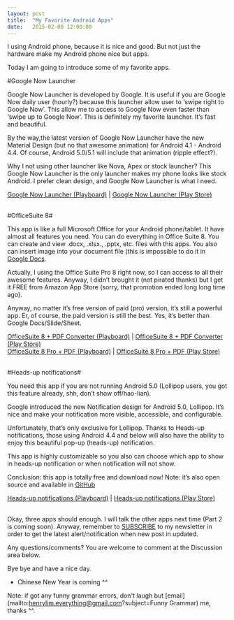 ```yaml
---
layout: post
title:  "My Favorite Android Apps"
date:   2015-02-08 12:00:00
---
```


I using Android phone, because it is nice and good. But not just the hardware make my Android phone nice but apps.

Today I am going to introduce some of my favorite apps.

#Google Now Launcher

Google Now Launcher is developed by Google. It is useful if you are Google Now daily user (hourly?) because this launcher allow user to ‘swipe right to Google Now’. This allow me to access to Google Now even faster than ‘swipe up to Google Now’. This is definitely my favorite launcher. It’s fast and beautiful. 

By the way,the latest version of Google Now Launcher have the new Material Design (but no that awesome animation) for Android 4.1 - Android 4.4. Of course, Android 5.0/5.1 will include that animation (ripple effect?).

Why I not using other launcher like Nova, Apex or stock launcher? This Google Now Launcher is the only launcher makes my phone looks like stock Android. I prefer clean design, and Google Now Launcher is what I need.

<div class="pb-app-box" data-theme="discover" data-lang="en"><a href="http://playboard.me/android/apps/com.google.android.launcher">Google Now Launcher  (Playboard)</a> | <a href="https://play.google.com/store/apps/details?id=com.google.android.launcher&hl=en" rel="nofollow" target="_blank">Google Now Launcher (Play Store)</a></div>
<script type="text/javascript" src="//playboard.me/widgets/pb-app-box/1/pb_load_app_box.js"></script><br>


#OfficeSuite 8#

This app is like a full Microsoft Office for your Android phone/tablet. It have almost all features you need. You can do everything in Office Suite 8. You can create and view .docx, .xlsx., .pptx, etc. files with this apps. You also can insert image into your document file (this is impossible to do it in [Google Docs](https://play.google.com/store/apps/details?id=com.google.android.apps.docs.editors.docs). 

Actually, I using the Office Suite Pro 8 right now, so I can access to all their awesome features. Anyway, I didn’t brought it (not pirated thanks) but I get it FREE from Amazon App Store (sorry, that promotion ended long long time ago). 

Anyway, no matter it’s free version of paid (pro) version, it’s still a powerful app. Er, of course, the paid version is still the best. Yes, it’s better than Google Docs/Slide/Sheet. 

<div class="pb-app-box" data-theme="discover" data-lang="en"><a href="http://playboard.me/android/apps/com.mobisystems.office">OfficeSuite 8 + PDF Converter  (Playboard)</a> | <a href="https://play.google.com/store/apps/details?id=com.mobisystems.office&hl=en" rel="nofollow" target="_blank">OfficeSuite 8 + PDF Converter (Play Store)</a></div>
<script type="text/javascript" src="//playboard.me/widgets/pb-app-box/1/pb_load_app_box.js"></script>

<div class="pb-app-box" data-theme="discover" data-lang="en"><a href="http://playboard.me/android/apps/com.mobisystems.editor.office_registered">OfficeSuite 8 Pro + PDF  (Playboard)</a> | <a href="https://play.google.com/store/apps/details?id=com.mobisystems.editor.office_registered&hl=en" rel="nofollow" target="_blank">OfficeSuite 8 Pro + PDF (Play Store)</a><br></div>
<script type="text/javascript" src="//playboard.me/widgets/pb-app-box/1/pb_load_app_box.js"></script><br>


#Heads-up notifications#

You need this app if you are not running Android 5.0 (Lollipop users, you got this feature already, shh, don’t show off/hao-lian).

Google introduced the new Notification design for Android 5.0, Lollipop. It’s nice and make your notification more visible, accessible, and configurable.

Unfortunately, that’s only exclusive for Lollipop. Thanks to Heads-up notifications, those using Android 4.4 and below will also have the ability to enjoy this beautiful pop-up (heads-up) notification. 

This app is highly customizable so you also can choose which app to show in heads-up notification or when notification will not show.

Conclusion: this app is totally free and download now! 
Note: it’s also open source and available in [GitHub](https://github.com/SimenCodes/heads-up/)

<div class="pb-app-box" data-theme="discover" data-lang="en"><a href="http://playboard.me/android/apps/codes.simen.l50notifications">Heads-up notifications  (Playboard)</a> | <a href="https://play.google.com/store/apps/details?id=codes.simen.l50notifications&hl=en" rel="nofollow" target="_blank">Heads-up notifications (Play Store)</a></div>
<script type="text/javascript" src="//playboard.me/widgets/pb-app-box/1/pb_load_app_box.js"></script><br>


Okay, three apps should enough. I will talk the other apps next time (Part 2 is coming soon). Anyway, remember to [SUBSCRIBE](http://eepurl.com/bdrwRz) to my newsletter in order to get the latest alert/notification when new post in updated. 

Any questions/comments? You are welcome to comment at the Discussion area below. 

Bye bye and have a nice day. 
* Chinese New Year is coming ^^


Note: if got any funny grammar errors, don't laugh but [email](mailto:henrylim.everything@gmail.com?subject=Funny Grammar) me, thanks ^^.
